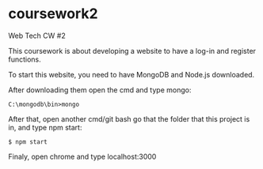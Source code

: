 # coursework2
Web Tech CW #2

This coursework is about developing a website to have a log-in and register functions.

To start this website, you need to have MongoDB and Node.js downloaded.

After downloading them open the cmd and type mongo:
```
C:\mongodb\bin>mongo
```

After that, open another cmd/git bash go that the folder that this project is in, and type npm start:
````
$ npm start
````

Finaly, open chrome and type localhost:3000
